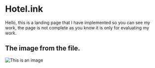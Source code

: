 # Hotel.ink
Hello, this is a landing page that I have implemented so you can see my work, the page is not complete as you know it is only for evaluating my work.
## The image from the file.
![This is an image](https://i.postimg.cc/gjr0ys8K/img-Ultim.png)
